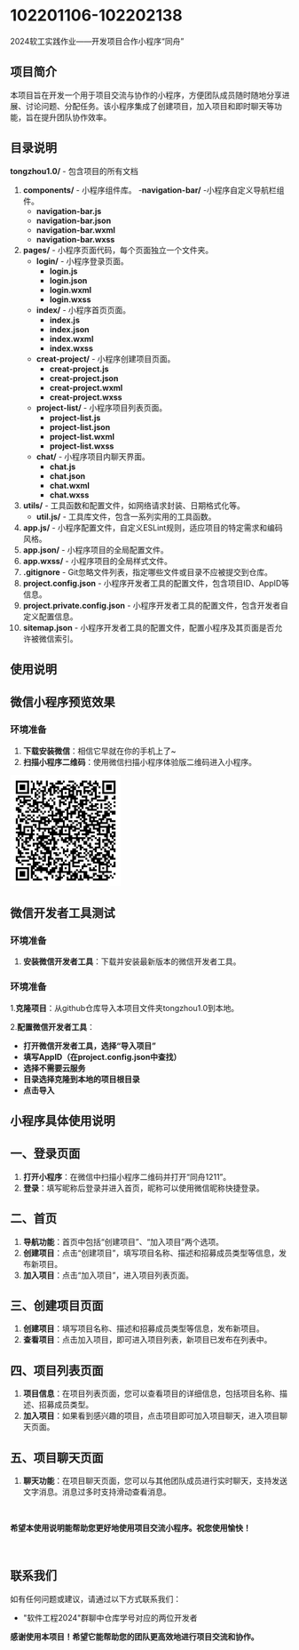 # 102201106-102202138
2024软工实践作业——开发项目合作小程序“同舟”  

## 项目简介
本项目旨在开发一个用于项目交流与协作的小程序，方便团队成员随时随地分享进展、讨论问题、分配任务。该小程序集成了创建项目，加入项目和即时聊天等功能，旨在提升团队协作效率。

## 目录说明

**tongzhou1.0/** - 包含项目的所有文档
1. **components/** - 小程序组件库。
   -**navigation-bar/** -小程序自定义导航栏组件。
     - **navigation-bar.js**
     - **navigation-bar.json**
     - **navigation-bar.wxml**
     - **navigation-bar.wxss**
2. **pages/** - 小程序页面代码，每个页面独立一个文件夹。
   - **login/** - 小程序登录页面。
     - **login.js**
     - **login.json**
     - **login.wxml**
     - **login.wxss**
   - **index/** - 小程序首页页面。
     - **index.js**
     - **index.json**
     - **index.wxml**
     - **index.wxss**
   - **creat-project/** - 小程序创建项目页面。
     - **creat-project.js**
     - **creat-project.json**
     - **creat-project.wxml**
     - **creat-project.wxss**
   - **project-list/** - 小程序项目列表页面。
     - **project-list.js**
     - **project-list.json**
     - **project-list.wxml**
     - **project-list.wxss**
   - **chat/** - 小程序项目内聊天界面。
     - **chat.js**
     - **chat.json**
     - **chat.wxml**
     - **chat.wxss**
3. **utils/** - 工具函数和配置文件，如网络请求封装、日期格式化等。
   - **util.js/** - 工具库文件，包含一系列实用的工具函数。
4. **app.js/** - 小程序配置文件，自定义ESLint规则，适应项目的特定需求和编码风格。
5. **app.json/** - 小程序项目的全局配置文件。
6. **app.wxss/** - 小程序项目的全局样式文件。
7. **.gitignore** - Git忽略文件列表，指定哪些文件或目录不应被提交到仓库。
8. **project.config.json** - 小程序开发者工具的配置文件，包含项目ID、AppID等信息。
9.  **project.private.config.json** - 小程序开发者工具的配置文件，包含开发者自定义配置信息。
10.   **sitemap.json** - 小程序开发者工具的配置文件，配置小程序及其页面是否允许被微信索引。

## 使用说明
## 微信小程序预览效果
### 环境准备

1. **下载安装微信**：相信它早就在你的手机上了~
2. **扫描小程序二维码**：使用微信扫描小程序体验版二维码进入小程序。
   
<img src="https://github.com/yimiancc/102201106-102202138/blob/main/wechat_images/oxpKb7WPYQzoN0vcDhKEFgbCk5m0.png" width="200" height="200"  alt="tongzhou"/><br/>

## 微信开发者工具测试
### 环境准备
1. **安装微信开发者工具**：下载并安装最新版本的微信开发者工具。

### 环境准备
1.**克隆项目**：从github仓库导入本项目文件夹tongzhou1.0到本地。  

2.**配置微信开发者工具**：
   - **打开微信开发者工具，选择“导入项目”**
   - **填写AppID（在project.config.json中查找）**
   - **选择不需要云服务**
   - **目录选择克隆到本地的项目根目录**
   - **点击导入**

## 小程序具体使用说明

## 一、登录页面

1. **打开小程序**：在微信中扫描小程序二维码并打开“同舟1211”。
2. **登录**：填写昵称后登录并进入首页，昵称可以使用微信昵称快捷登录。
   
## 二、首页

1. **导航功能**：首页中包括“创建项目”、“加入项目”两个选项。
2. **创建项目**：点击“创建项目”，填写项目名称、描述和招募成员类型等信息，发布新项目。
3. **加入项目**：点击“加入项目”，进入项目列表页面。

## 三、创建项目页面

1. **创建项目**：填写项目名称、描述和招募成员类型等信息，发布新项目。
2. **查看项目**：点击加入项目，即可进入项目列表，新项目已发布在列表中。

## 四、项目列表页面

1. **项目信息**：在项目列表页面，您可以查看项目的详细信息，包括项目名称、描述、招募成员类型。
2. **加入项目**：如果看到感兴趣的项目，点击项目即可加入项目聊天，进入项目聊天页面。

## 五、项目聊天页面

1. **聊天功能**：在项目聊天页面，您可以与其他团队成员进行实时聊天，支持发送文字消息。消息过多时支持滑动查看消息。
<br/>
  
**希望本使用说明能帮助您更好地使用项目交流小程序。祝您使用愉快！**

<br/>  

## 联系我们

如有任何问题或建议，请通过以下方式联系我们：
- "软件工程2024"群聊中仓库学号对应的两位开发者
  
**感谢使用本项目！希望它能帮助您的团队更高效地进行项目交流和协作。**
